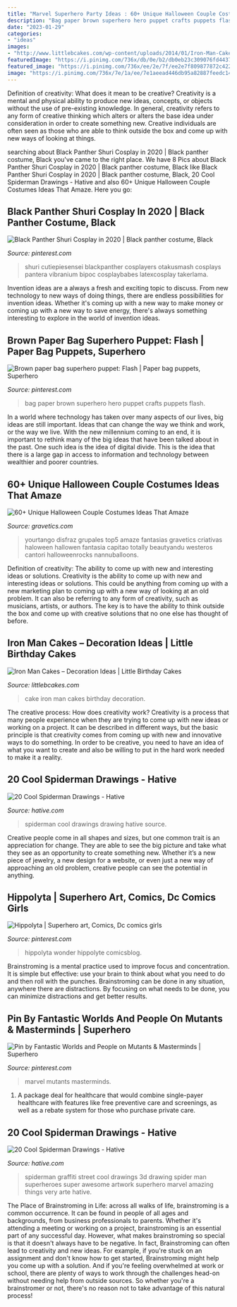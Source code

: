 ```yaml
---
title: "Marvel Superhero Party Ideas : 60+ Unique Halloween Couple Costumes Ideas That Amaze"
description: "Bag paper brown superhero hero puppet crafts puppets flash"
date: "2023-01-29"
categories:
- "ideas"
images:
- "http://www.littlebcakes.com/wp-content/uploads/2014/01/Iron-Man-Cake-Ideas.jpg"
featuredImage: "https://i.pinimg.com/736x/db/0e/b2/db0eb23c309076fd443739556a92ae9c.jpg"
featured_image: "https://i.pinimg.com/736x/ee/2e/7f/ee2e7f809877872c422517e27844109a.jpg"
image: "https://i.pinimg.com/736x/7e/1a/ee/7e1aeead446db95a82887feedc14737c--amazon-queen-comics-girls.jpg"
---
```



Definition of creativity: What does it mean to be creative?
Creativity is a mental and physical ability to produce new ideas, concepts, or objects without the use of pre-existing knowledge. In general, creativity refers to any form of creative thinking which alters or alters the base idea under consideration in order to create something new. Creative individuals are often seen as those who are able to think outside the box and come up with new ways of looking at things.

	

		
searching about Black Panther Shuri Cosplay in 2020 | Black panther costume, Black you've came to the right place. We have 8 Pics about Black Panther Shuri Cosplay in 2020 | Black panther costume, Black like Black Panther Shuri Cosplay in 2020 | Black panther costume, Black, 20 Cool Spiderman Drawings - Hative and also 60+ Unique Halloween Couple Costumes Ideas That Amaze. Here you go:
		
    
## Black Panther Shuri Cosplay In 2020 | Black Panther Costume, Black

<img loading=lazy src="https://i.pinimg.com/736x/c4/e3/65/c4e365acf07e886df97f7c5056052167.jpg" onerror="this.onerror=null;this.src='https://tse2.mm.bing.net/th?id=OIP.7fj2ru95itFveQJQ1cG-9QHaLG&amp;pid=15.1';" alt="Black Panther Shuri Cosplay in 2020 | Black panther costume, Black">

_Source: pinterest.com_

>shuri cutiepiesensei blackpanther cosplayers otakusmash cosplays pantera vibranium bipoc cosplaybabes latexcosplay takerlama. 

	

Invention ideas are a always a fresh and exciting topic to discuss. From new technology to new ways of doing things, there are endless possibilities for invention ideas. Whether it's coming up with a new way to make money or coming up with a new way to save energy, there's always something interesting to explore in the world of invention ideas.

    
## Brown Paper Bag Superhero Puppet: Flash | Paper Bag Puppets, Superhero

<img loading=lazy src="https://i.pinimg.com/736x/db/0e/b2/db0eb23c309076fd443739556a92ae9c.jpg" onerror="this.onerror=null;this.src='https://tse4.mm.bing.net/th?id=OIP.rI7FUvZKP68t5gZLcJKyhAHaNK&amp;pid=15.1';" alt="Brown paper bag superhero puppet: Flash | Paper bag puppets, Superhero">

_Source: pinterest.com_

>bag paper brown superhero hero puppet crafts puppets flash. 

	

In a world where technology has taken over many aspects of our lives, big ideas are still important. Ideas that can change the way we think and work, or the way we live. With the new millennium coming to an end, it is important to rethink many of the big ideas that have been talked about in the past. One such idea is the idea of digital divide. This is the idea that there is a large gap in access to information and technology between wealthier and poorer countries.

    
## 60+ Unique Halloween Couple Costumes Ideas That Amaze

<img loading=lazy src="https://www.gravetics.com/wp-content/uploads/2017/07/Amazing-ideas-from-pop-culture.jpg" onerror="this.onerror=null;this.src='https://tse4.mm.bing.net/th?id=OIP.epI5YBHAnTFlnEQrgD8eXwHaLL&amp;pid=15.1';" alt="60+ Unique Halloween Couple Costumes Ideas That Amaze">

_Source: gravetics.com_

>yourtango disfraz grupales top5 amaze fantasias gravetics criativas haloween hallowen fantasia capitao totally beautyandu westeros cantori halloweenrocks nannuballoons. 

	

Definition of creativity: The ability to come up with new and interesting ideas or solutions.
Creativity is the ability to come up with new and interesting ideas or solutions. This could be anything from coming up with a new marketing plan to coming up with a new way of looking at an old problem. It can also be referring to any form of creativity, such as musicians, artists, or authors. The key is to have the ability to think outside the box and come up with creative solutions that no one else has thought of before.

    
## Iron Man Cakes – Decoration Ideas | Little Birthday Cakes

<img loading=lazy src="http://www.littlebcakes.com/wp-content/uploads/2014/01/Iron-Man-Cake-Ideas.jpg" onerror="this.onerror=null;this.src='https://tse2.mm.bing.net/th?id=OIP._CtdlnvCvYU7K9LmkrNM3QHaJ4&amp;pid=15.1';" alt="Iron Man Cakes – Decoration Ideas | Little Birthday Cakes">

_Source: littlebcakes.com_

>cake iron man cakes birthday decoration. 

	

The creative process: How does creativity work?
Creativity is a process that many people experience when they are trying to come up with new ideas or working on a project. It can be described in different ways, but the basic principle is that creativity comes from coming up with new and innovative ways to do something. In order to be creative, you need to have an idea of what you want to create and also be willing to put in the hard work needed to make it a reality.

    
## 20 Cool Spiderman Drawings - Hative

<img loading=lazy src="https://hative.com/wp-content/uploads/2014/07/spiderman-drawings/18-spiderman-drawings.jpg" onerror="this.onerror=null;this.src='https://tse3.mm.bing.net/th?id=OIP.JvHVrxBRB95d2HQEqVTGFgHaLG&amp;pid=15.1';" alt="20 Cool Spiderman Drawings - Hative">

_Source: hative.com_

>spiderman cool drawings drawing hative source. 

	

Creative people come in all shapes and sizes, but one common trait is an appreciation for change. They are able to see the big picture and take what they see as an opportunity to create something new. Whether it’s a new piece of jewelry, a new design for a website, or even just a new way of approaching an old problem, creative people can see the potential in anything.

    
## Hippolyta | Superhero Art, Comics, Dc Comics Girls

<img loading=lazy src="https://i.pinimg.com/736x/7e/1a/ee/7e1aeead446db95a82887feedc14737c--amazon-queen-comics-girls.jpg" onerror="this.onerror=null;this.src='https://tse3.mm.bing.net/th?id=OIP.sNDUw31b8zCtAHiBzVPQ4QAAAA&amp;pid=15.1';" alt="Hippolyta | Superhero art, Comics, Dc comics girls">

_Source: pinterest.com_

>hippolyta wonder hippolyte comicsblog. 

	

Brainstroming is a mental practice used to improve focus and concentration. It is simple but effective: use your brain to think about what you need to do and then roll with the punches. Brainstroming can be done in any situation, anywhere there are distractions. By focusing on what needs to be done, you can minimize distractions and get better results.

    
## Pin By Fantastic Worlds And People On Mutants &amp; Masterminds | Superhero

<img loading=lazy src="https://i.pinimg.com/736x/ee/2e/7f/ee2e7f809877872c422517e27844109a.jpg" onerror="this.onerror=null;this.src='https://tse1.mm.bing.net/th?id=OIP.0rCLEbnTzf9jvS71L_TdYwHaLJ&amp;pid=15.1';" alt="Pin by Fantastic Worlds and People on Mutants &amp; Masterminds | Superhero">

_Source: pinterest.com_

>marvel mutants masterminds. 

	

1) A package deal for healthcare that would combine single-payer healthcare with features like free preventive care and screenings, as well as a rebate system for those who purchase private care.

    
## 20 Cool Spiderman Drawings - Hative

<img loading=lazy src="https://hative.com/wp-content/uploads/2014/07/spiderman-drawings/4-spiderman-drawings.jpg" onerror="this.onerror=null;this.src='https://tse1.mm.bing.net/th?id=OIP.FoDb6moj54CFoORld7AAQwHaLH&amp;pid=15.1';" alt="20 Cool Spiderman Drawings - Hative">

_Source: hative.com_

>spiderman graffiti street cool drawings 3d drawing spider man superheroes super awesome artwork superhero marvel amazing things very arte hative. 

	

The Place of Brainstroming in Life:
across all walks of life, brainstroming is a common occurrence. It can be found in people of all ages and backgrounds, from business professionals to parents. Whether it's attending a meeting or working on a project, brainstroming is an essential part of any successful day. However, what makes brainstroming so special is that it doesn't always have to be negative. In fact, Brainstroming can often lead to creativity and new ideas. For example, if you're stuck on an assignment and don't know how to get started, Brainstroming might help you come up with a solution. And if you're feeling overwhelmed at work or school, there are plenty of ways to work through the challenges head-on without needing help from outside sources. So whether you're a brainstromer or not, there's no reason not to take advantage of this natural process!

